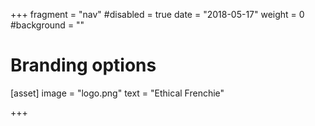+++
fragment = "nav"
#disabled = true
date = "2018-05-17"
weight = 0
#background = ""

# Branding options
[asset]
  image = "logo.png"
  text = "Ethical Frenchie"

+++
